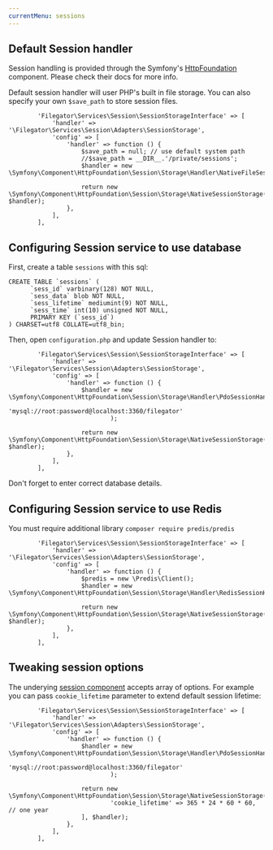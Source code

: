 ```yaml
---
currentMenu: sessions
---
```


## Default Session handler

Session handling is provided through the Symfony's [HttpFoundation](https://symfony.com/doc/current/components/http_foundation.html) component. Please check their docs for more info.

Default session handler will user PHP's built in file storage. You can also specify your own `$save_path` to store session files.

```
        'Filegator\Services\Session\SessionStorageInterface' => [
            'handler' => '\Filegator\Services\Session\Adapters\SessionStorage',
            'config' => [
                'handler' => function () {
                    $save_path = null; // use default system path
                    //$save_path = __DIR__.'/private/sessions';
                    $handler = new \Symfony\Component\HttpFoundation\Session\Storage\Handler\NativeFileSessionHandler($save_path);

                    return new \Symfony\Component\HttpFoundation\Session\Storage\NativeSessionStorage([], $handler);
                },
            ],
        ],
```
## Configuring Session service to use database

First, create a table `sessions` with this sql:
```
CREATE TABLE `sessions` (
      `sess_id` varbinary(128) NOT NULL,
      `sess_data` blob NOT NULL,
      `sess_lifetime` mediumint(9) NOT NULL,
      `sess_time` int(10) unsigned NOT NULL,
      PRIMARY KEY (`sess_id`)
) CHARSET=utf8 COLLATE=utf8_bin;
```

Then, open `configuration.php` and update Session handler to:

```
        'Filegator\Services\Session\SessionStorageInterface' => [
            'handler' => '\Filegator\Services\Session\Adapters\SessionStorage',
            'config' => [
                'handler' => function () {
                    $handler = new \Symfony\Component\HttpFoundation\Session\Storage\Handler\PdoSessionHandler(
                            'mysql://root:password@localhost:3360/filegator'
                            );

                    return new \Symfony\Component\HttpFoundation\Session\Storage\NativeSessionStorage([], $handler);
                },
            ],
        ],

```
Don't forget to enter correct database details.

## Configuring Session service to use Redis

You must require additional library `composer require predis/predis`

```
        'Filegator\Services\Session\SessionStorageInterface' => [
            'handler' => '\Filegator\Services\Session\Adapters\SessionStorage',
            'config' => [
                'handler' => function () {
                    $predis = new \Predis\Client();
                    $handler = new \Symfony\Component\HttpFoundation\Session\Storage\Handler\RedisSessionHandler($predis);

                    return new \Symfony\Component\HttpFoundation\Session\Storage\NativeSessionStorage([], $handler);
                },
            ],
        ],
```

## Tweaking session options

The underying [session component](https://github.com/symfony/symfony/blob/4.4/src/Symfony/Component/HttpFoundation/Session/Storage/NativeSessionStorage.php) accepts array of options.
For example you can pass `cookie_lifetime` parameter to extend default session lifetime:
```
        'Filegator\Services\Session\SessionStorageInterface' => [
            'handler' => '\Filegator\Services\Session\Adapters\SessionStorage',
            'config' => [
                'handler' => function () {
                    $handler = new \Symfony\Component\HttpFoundation\Session\Storage\Handler\PdoSessionHandler(
                            'mysql://root:password@localhost:3360/filegator'
                            );

                    return new \Symfony\Component\HttpFoundation\Session\Storage\NativeSessionStorage([
                            'cookie_lifetime' => 365 * 24 * 60 * 60, // one year
                    ], $handler);
                },
            ],
        ],

```
